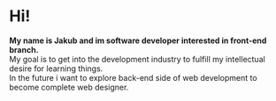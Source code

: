 <h1>Hi!</h1>  <strong>My name is Jakub and im software developer interested in front-end branch.</strong><br>
My goal is to get into the development industry to fulfill my intellectual desire for learning things.<br>
In the future i want to explore back-end side of web development to become complete web designer.
